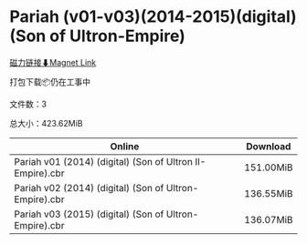 # Pariah (v01-v03)(2014-2015)(digital)(Son of Ultron-Empire)

[磁力链接⬇Magnet Link](magnet:?xt=urn:btih:cdcb0a2633c91f42f399044a04058be9323fa939&dn=Pariah%20%28v01-v03%29%282014-2015%29%28digital%29%28Son%20of%20Ultron-Empire%29)

打包下载📦仍在工事中

文件数：3

总大小：423.62MiB

Online | Download
--- | ---
Pariah v01 (2014) (digital) (Son of Ultron II-Empire).cbr | 151.00MiB
Pariah v02 (2014) (digital) (Son of Ultron-Empire).cbr | 136.55MiB
Pariah v03 (2015) (digital) (Son of Ultron-Empire).cbr | 136.07MiB
